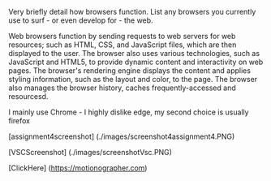 Very briefly detail how browsers function. List any browsers you currently use to surf - or even develop for - the web.

Web browsers function by sending requests to web servers for web resources; such as HTML, CSS, and JavaScript files, which are then displayed to the user. The browser also uses various technologies, such as JavaScript and HTML5, to provide dynamic content and interactivity on web pages. The browser's rendering engine displays the content and applies styling information, such as the layout and color, to the page. The browser also manages the browser history, caches frequently-accessed and resourcesd.

I mainly use Chrome - I highly dislike edge, my second choice is usually firefox

[assignment4screenshot] (./images/screenshot4assignment4.PNG)

[VSCScreenshot] (./images/screenshotVsc.PNG)

[ClickHere] (https://motionographer.com)
